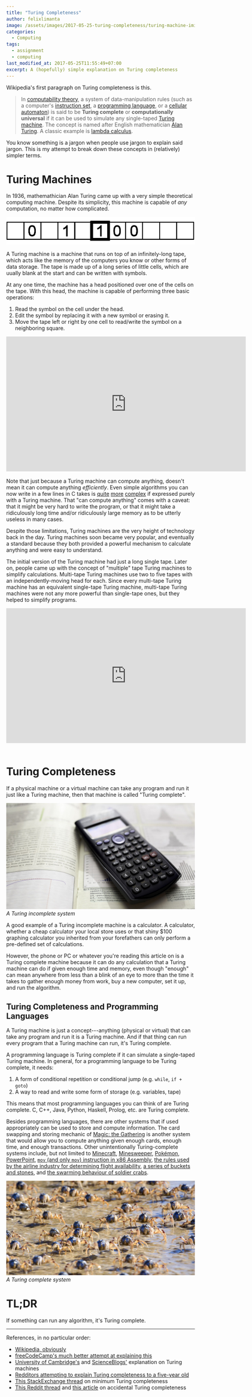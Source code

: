```yaml
---
title: "Turing Completeness"
author: felixlimanta
image: /assets/images/2017-05-25-turing-completeness/turing-machine-imitation-game.jpg
categories:
  - Computing
tags:
  - assignment
  - computing
last_modified_at: 2017-05-25T11:55:49+07:00
excerpt: A (hopefully) simple explanation on Turing completeness
---
```


Wikipedia's first paragraph on Turing completeness is this.

> In [computability theory](https://en.wikipedia.org/wiki/Computability_theory "Computability theory"), a system of data-manipulation rules (such as a computer's [instruction set](https://en.wikipedia.org/wiki/Instruction_set "Instruction set"), a [programming language](https://en.wikipedia.org/wiki/Programming_language "Programming language"), or a [cellular automaton](https://en.wikipedia.org/wiki/Cellular_automaton "Cellular automaton")) is said to be **Turing complete** or **computationally universal** if it can be used to simulate any single-taped [Turing machine](https://en.wikipedia.org/wiki/Turing_machine "Turing machine"). The concept is named after English mathematician [Alan Turing](https://en.wikipedia.org/wiki/Alan_Turing "Alan Turing"). A classic example is [lambda calculus](https://en.wikipedia.org/wiki/Lambda_calculus "Lambda calculus").

You know something is a jargon when people use jargon to explain said jargon. This is my attempt to break down these concepts in (relatively) simpler terms.

# Turing Machines
In 1936, mathemathician Alan Turing came up with a very simple theoretical computing machine. Despite its simplicity, this machine is capable of *any* computation, no matter how complicated.

![Representation of a Turing machine][example-tape]

A Turing machine is a machine that runs on top of an infinitely-long tape, which acts like the memory of the computers you know or other forms of data storage. The tape is made up of a long series of little cells, which are uually blank at the start and can be written with symbols.

At any one time, the machine has a head positioned over one of the cells on the tape. With this head, the machine is capable of performing three basic operations:
1.  Read the symbol on the cell under the head.
2.  Edit the symbol by replacing it with a new symbol or erasing it.
3.  Move the tape left or right by one cell to read/write the symbol on a neighboring square.

<div class="embed-responsive embed-responsive-16by9">
  <iframe width="640" height="360" src="https://www.youtube-nocookie.com/embed/gJQTFhkhwPA?controls=0&amp;" frameborder="0" allowfullscreen></iframe>
</div>

Note that just because a Turing machine can compute anything, doesn't mean it can compute anything *efficiently*. Even simple algorithms you can now write in a few lines in C takes is [quite](http://courses.cs.vt.edu/~cs1104/TM/TM.samples.html) [more](http://aturingmachine.com/examples.php) [complex](http://cnl.salk.edu/~oernst/projects/turing.html) if expressed purely with a Turing machine. That "can compute anything" comes with a caveat: that it might be very hard to write the program, or that it might take a ridiculously long time and/or ridiculously large memory as to be utterly useless in many cases.

Despite those limitations, Turing machines are the very height of technology back in the day. Turing machines soon became very popular, and eventually a standard because they both provided a powerful mechanism to calculate anything and were easy to understand.

The initial version of the Turing machine had just a long single tape. Later on, people came up with the concept of "multiple" tape Turing machines to simplify calculations. Multi-tape Turing machines use two to five tapes with an independently-moving head for each. Since every multi-tape Turing machine has an equivalent single-tape Turing machine, multi-tape Turing machines were not any more powerful than single-tape ones, but they helped to simplify programs.

<div class="embed-responsive embed-responsive-16by9">
  <iframe width="640" height="360" src="https://www.youtube-nocookie.com/embed/psUCIK2k0FY?controls=0&amp;" frameborder="0" allowfullscreen></iframe>
</div>
<br />

# Turing Completeness

If a physical machine or a virtual machine can take any program and run it just like a Turing machine, then that machine is called "Turing complete".

![A scientific calculator, despite its power, is not Turing complete][scientific-calc]
*A Turing incomplete system*

A good example of a Turing incomplete machine is a calculator. A calculator, whether a cheap calculator your local store uses or that shiny $100 graphing calculator you inherited from your forefathers can only perform a pre-defined set of calculations.

However, the phone or PC or whatever you're reading this article on is a Turing complete machine because it can do any calculation that a Turing machine can do if given enough time and memory, even though "enough" can mean anywhere from less than a blink of an eye to more than the time it takes to gather enough money from work, buy a new computer, set it up, and run the algorithm.

## Turing Completeness and Programming Languages
A Turing machine is just a concept---anything (physical or virtual) that can take any program and run it is a Turing machine. And if that thing can run every program that a Turing machine can run, it's Turing complete.

A programming language is Turing complete if it can simulate a single-taped Turing machine. In general, for a programming language to be Turing complete, it needs:
1. A form of conditional repetition or conditional jump (e.g. `while`, `if + goto`)
2. A way to read and write some form of storage (e.g. variables, tape)

This means that most programming languages you can think of are Turing complete. C, C++, Java, Python, Haskell, Prolog, etc. are Turing complete.

Besides programming languages, there are other systems that if used appropriately can be used to store and compute information. The card swapping and storing mechanic of [Magic: the Gathering](https://boingboing.net/2012/09/12/magic-the-gathering.html) is another system that would allow you to compute anything given enough cards, enough time, and enough transactions. Other unintentionally Turing-complete systems include, but not limited to [Minecraft](https://gaming.stackexchange.com/questions/20219/is-minecraft-turing-complete), [Minesweeper](http://web.mat.bham.ac.uk/R.W.Kaye/minesw/infmsw.pdf), [Pokémon](http://www.curtisbright.com/bln/2013/03/01/pokemon-yellow-is-turing-complete/), [PowerPoint](https://www.reddit.com/r/compsci/comments/62x9g9/powerpoint_is_turing_complete/),  [`mov` (and only `mov`) instruction in x86 Assembly](https://www.cl.cam.ac.uk/~sd601/papers/mov.pdf), [the rules used by the airline industry for determining flight availability](http://www.ai.mit.edu/courses/6.034f/psets/ps1/airtravel.pdf), [a series of buckets and stones](http://www.reddit.com/r/explainlikeimfive/comments/1nbcl5/turing_complete/cch68ft), and [the swarming behaviour of soldier crabs](https://www.technologyreview.com/s/427494/computer-scientists-build-computer-using-swarms-of-crabs/).

![A Turing complete system][soldier-crab]
*A Turing complete system*

# TL;DR
If something can run any algorithm, it's Turing complete.

----------
References, in no particular order:
* [Wikipedia, obviously](https://en.wikipedia.org/wiki/Turing_completeness)
* [freeCodeCamp's much better attempt at explaining this](https://medium.freecodecamp.com/javascript-is-turing-complete-explained-41a34287d263)
* [University of Cambridge's](https://www.cl.cam.ac.uk/projects/raspberrypi/tutorials/turing-machine/one.html) and [ScienceBlogs'](http://scienceblogs.com/goodmath/2007/02/03/basics-the-turing-machine-with-1/) explanation on Turing machines
* [Redditors attempting to explain Turing completeness to a five-year old](https://www.reddit.com/r/explainlikeimfive/comments/1nbcl5/turing_complete/)
* [This StackExchange thread](https://softwareengineering.stackexchange.com/questions/132385/what-makes-a-language-turing-complete) on minimum Turing completeness
* [This Reddit thread](https://www.reddit.com/r/compsci/comments/1tvh6a/accidentally_turingcomplete_andreas_zwinkau/) and [this article](http://beza1e1.tuxen.de/articles/accidentally_turing_complete.html) on accidental Turing completeness

[example-tape]: /assets/images/2017-05-25-turing-completeness/example_turing_tape.png
[scientific-calc]: /assets/images/2017-05-25-turing-completeness/calculator-scientific.jpg
[soldier-crab]: /assets/images/2017-05-25-turing-completeness/soldier-crab.jpg
